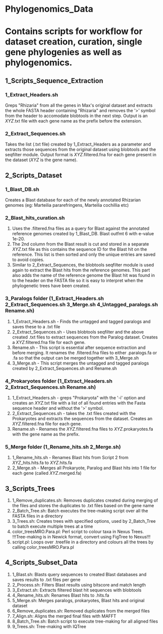 # Phylogenomics_Data
# Contains scripts for workflow for dataset creation, curation, single gene phylogenies as well as phylogenomics.

## 1_Scripts_Sequence_Extraction
### 1_Extract_Headers.sh
Greps "Rhizaria" from all the genes in Max's original dataset and extracts the whole FASTA header containing "Rhizaria" and removes the '>' symbol from the header to accomodate blobtools in the next step. Output is an *XYZ*.txt file with each gene name as the prefix before the extension.

### 2_Extract_Sequences.sh
Takes the list (.txt file) created by 1_Extract_Headers as a parameter and extracts those sequences from the original dataset using blobtools and the seqfilter module.
Output format is *XYZ*.filtered.fna for each gene present in the dataset (*XYZ* is the gene name).

## 2_Scripts_Dataset
### 1_Blast_DB.sh
Creates a Blast database for each of the newly annotated Rhizarian genomes (eg: Marteilia pararefringens, Marteilia cochillia etc)

### 2_Blast_hits_curation.sh
1. Uses the .filtered.fna files as a query for Blast against the annotated reference genomes created by 1_Blast_DB. Blast outfmt 6 with e-value 1e-20. 
2. The 2nd column from the Blast result is cut and stored in a separate *XYZ*.txt file as this contains the sequence ID for the Blast hit on the reference. This list is then sorted and only the unique entries are saved to avoid copies.
3. Similar to 2_Extract_Sequences, the blobtools seqfilter module is used again to extract the Blast hits from the reference genomes. This part also adds the name of the reference genome the Blast hit was found in to the header on the FASTA file so it is easy to interpret when the phylogenetic trees have been created.

### 3_Paralogs folder (1_Extract_Headers.sh  2_Extract_Sequences.sh  3_Merge.sh  4_Untagged_paralogs.sh  Rename.sh)
1. 1_Extract_Headers.sh - Finds the untagged and tagged paralogs and saves these to a .txt file
2. 2_Extract_Sequences.sh - Uses blobtools seqfilter and the above created .txt files to extract sequences from the Paralog dataset. Creates a *XYZ*.filtered.fna file for each gene.
3. Rename.sh - This script is essential after sequence extraction and before merging. It renames the .filtered.fna files to either .paralogs.fa or .fa so that the output can be merged together with 3_Merge.sh
4. 3_Merge.sh - This script merges the untagged and tagged paralogs created by 2_Extract_Sequences.sh and Rename.sh

### 4_Prokaryotes folder (1_Extract_Headers.sh  2_Extract_Sequences.sh  Rename.sh)
1. 1_Extract_Headers.sh - greps "Prokaryota" with the '-i' option and creates an *XYZ*.txt file with a list of all found entries with the Fasta sequence header and without the '>' symbol.
2. 2_Extract_Sequences.sh - takes the .txt files created with the Prokaryotes and extracts the sequences from the dataset. Creates an *XYZ*.filtered.fna file for each gene.
3. Rename.sh - Renames the *XYZ*.filtered.fna files to *XYZ*.prokaryotes.fa with the gene name as the prefix.

### 5_Merge folder (1_Rename_hits.sh  2_Merge.sh)
1. 1_Rename_hits.sh - Renames Blast hits from Script 2 from *XYZ*_hits.hits.fa to *XYZ*.hits.fa
2. 2_Merge.sh - Merges all Prokaryote, Paralog and Blast hits into 1 file for each gene (called *XYZ*.merged.fa)

## 3_Scripts_Trees
1. 1_Remove_duplicates.sh: Removes duplicates created during merging of the files and stores the duplicates to .txt files based on the gene name
2. 2_Batch_Tree.sh: Batch executes the tree-making script over all the FASTA files in a directory
3. 3_Trees.sh: Creates trees with specified options, used by 2_Batch_Tree to batch execute multiple trees at a time
4. color_treesMRO.Para.pl: Perl script to colour taxa in Nexus Trees. !!!Tree-making is in Newick format, convert using FigTree to Nexus!!!
5. script.pl: Loops over .treefile in a directory and colours all the trees by calling color_treesMRO.Para.pl

## 4_Scripts_Subset_Data
1. 1_Blast.sh: Blasts query sequences to created Blast databases and saves results to .txt files per gene
2. 2_Process.sh: Filters Blast results using bitscore and match length
3. 3_Extract.sh: Extracts filtered blast hit sequences with blobtools
4. 4_Rename_hits.sh: Renames Blast hits to .hits.fa
5. 5_Merge.sh: Merges paralogs, prokaryotes, Blast hits and original dataset
6. 6_Remove_duplicates.sh: Removed duplicates from the merged files
7. 7_Align.sh: Aligns the merged final files with MAFFT
8. 8_Batch_Tree.sh: Batch script to execute tree-making for all aligned files
9. 9_Trees.sh: Tree-making with IQTree
